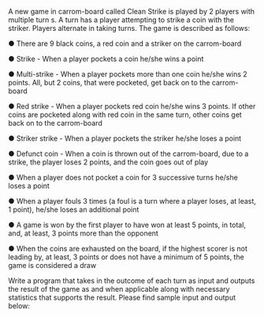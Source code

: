 A new game in carrom-board called Clean Strike is played by 2 players with multiple turn s. A
turn has a player attempting to strike a coin with the striker. Players alternate in taking turns.
The game is described as follows:

● There are 9 black coins, a red coin and a striker on the carrom-board

● Strike - When a player pockets a coin he/she wins a point

● Multi-strike - When a player pockets more than one coin he/she wins 2 points. All, but 2
coins, that were pocketed, get back on to the carrom-board

● Red strike - When a player pockets red coin he/she wins 3 points. If other coins are
pocketed along with red coin in the same turn, other coins get back on to the
carrom-board

● Striker strike - When a player pockets the striker he/she loses a point

● Defunct coin - When a coin is thrown out of the carrom-board, due to a strike, the player
loses 2 points, and the coin goes out of play

● When a player does not pocket a coin for 3 successive turns he/she loses a point

● When a player fouls 3 times (a foul is a turn where a player loses, at least, 1 point),
he/she loses an additional point

● A game is won by the first player to have won at least 5 points, in total, and, at least, 3
points more than the opponent

● When the coins are exhausted on the board, if the highest scorer is not leading by, at
least, 3 points or does not have a minimum of 5 points, the game is considered a draw

Write a program that takes in the outcome of each turn as input and outputs the result of the
game as and when applicable along with necessary statistics that supports the result. Please
find sample input and output below:
